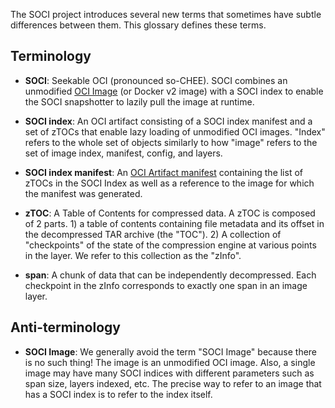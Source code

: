 The SOCI project introduces several new terms that sometimes have subtle differences between them. This glossary defines these terms.

## Terminology 

* __SOCI__: Seekable OCI (pronounced so-CHEE). SOCI combines an unmodified
  [OCI Image](https://github.com/opencontainers/image-spec/blob/v1.0.2/spec.md) (or Docker v2
  image) with a SOCI index to enable the SOCI snapshotter to lazily pull the image at runtime.

* __SOCI index__: An OCI artifact consisting of a SOCI index manifest and a set of zTOCs
  that enable lazy loading of unmodified OCI images. "Index" refers to the whole set of
  objects similarly to how "image" refers to the set of image index, manifest, config, and
  layers.

* __SOCI index manifest__: An
  [OCI Artifact manifest](https://github.com/opencontainers/image-spec/blob/main/artifact.md)
  containing the list of zTOCs in the SOCI Index as well as a reference to the image for
  which the manifest was generated.

* __zTOC__: A Table of Contents for compressed data. A zTOC is composed of 2 parts. 1) a
  table of contents containing file metadata and its offset in the decompressed TAR
  archive (the "TOC"). 2) A collection of "checkpoints" of the state of the compression
  engine at various points in the layer. We refer to this collection as the "zInfo".

* __span__: A chunk of data that can be independently decompressed. Each checkpoint in the zInfo
  corresponds to exactly one span in an image layer.

## Anti-terminology

* __SOCI Image__: We generally avoid the term "SOCI Image" because there is no such thing!
  The image is an unmodified OCI image. Also, a single image may have many SOCI indices
  with different parameters such as span size, layers indexed, etc. The precise way to
  refer to an image that has a SOCI index is to refer to the index itself.
